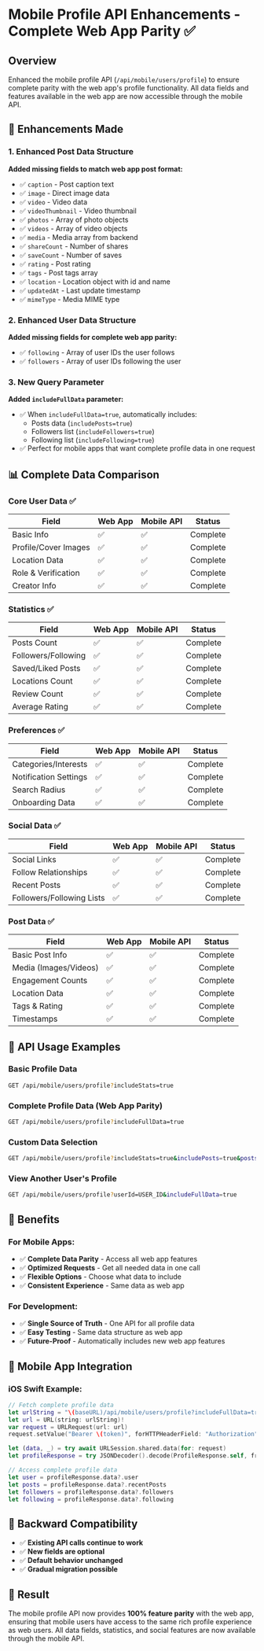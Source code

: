 # Mobile Profile API Enhancements - Complete Web App Parity ✅

## Overview
Enhanced the mobile profile API (`/api/mobile/users/profile`) to ensure complete parity with the web app's profile functionality. All data fields and features available in the web app are now accessible through the mobile API.

## 🎯 **Enhancements Made**

### 1. **Enhanced Post Data Structure**
**Added missing fields to match web app post format:**
- ✅ `caption` - Post caption text
- ✅ `image` - Direct image data
- ✅ `video` - Video data
- ✅ `videoThumbnail` - Video thumbnail
- ✅ `photos` - Array of photo objects
- ✅ `videos` - Array of video objects
- ✅ `media` - Media array from backend
- ✅ `shareCount` - Number of shares
- ✅ `saveCount` - Number of saves
- ✅ `rating` - Post rating
- ✅ `tags` - Post tags array
- ✅ `location` - Location object with id and name
- ✅ `updatedAt` - Last update timestamp
- ✅ `mimeType` - Media MIME type

### 2. **Enhanced User Data Structure**
**Added missing fields for complete web app parity:**
- ✅ `following` - Array of user IDs the user follows
- ✅ `followers` - Array of user IDs following the user

### 3. **New Query Parameter**
**Added `includeFullData` parameter:**
- ✅ When `includeFullData=true`, automatically includes:
  - Posts data (`includePosts=true`)
  - Followers list (`includeFollowers=true`)
  - Following list (`includeFollowing=true`)
- ✅ Perfect for mobile apps that want complete profile data in one request

## 📊 **Complete Data Comparison**

### **Core User Data** ✅
| Field | Web App | Mobile API | Status |
|-------|---------|------------|--------|
| Basic Info | ✅ | ✅ | Complete |
| Profile/Cover Images | ✅ | ✅ | Complete |
| Location Data | ✅ | ✅ | Complete |
| Role & Verification | ✅ | ✅ | Complete |
| Creator Info | ✅ | ✅ | Complete |

### **Statistics** ✅
| Field | Web App | Mobile API | Status |
|-------|---------|------------|--------|
| Posts Count | ✅ | ✅ | Complete |
| Followers/Following | ✅ | ✅ | Complete |
| Saved/Liked Posts | ✅ | ✅ | Complete |
| Locations Count | ✅ | ✅ | Complete |
| Review Count | ✅ | ✅ | Complete |
| Average Rating | ✅ | ✅ | Complete |

### **Preferences** ✅
| Field | Web App | Mobile API | Status |
|-------|---------|------------|--------|
| Categories/Interests | ✅ | ✅ | Complete |
| Notification Settings | ✅ | ✅ | Complete |
| Search Radius | ✅ | ✅ | Complete |
| Onboarding Data | ✅ | ✅ | Complete |

### **Social Data** ✅
| Field | Web App | Mobile API | Status |
|-------|---------|------------|--------|
| Social Links | ✅ | ✅ | Complete |
| Follow Relationships | ✅ | ✅ | Complete |
| Recent Posts | ✅ | ✅ | Complete |
| Followers/Following Lists | ✅ | ✅ | Complete |

### **Post Data** ✅
| Field | Web App | Mobile API | Status |
|-------|---------|------------|--------|
| Basic Post Info | ✅ | ✅ | Complete |
| Media (Images/Videos) | ✅ | ✅ | Complete |
| Engagement Counts | ✅ | ✅ | Complete |
| Location Data | ✅ | ✅ | Complete |
| Tags & Rating | ✅ | ✅ | Complete |
| Timestamps | ✅ | ✅ | Complete |

## 🔧 **API Usage Examples**

### **Basic Profile Data**
```bash
GET /api/mobile/users/profile?includeStats=true
```

### **Complete Profile Data (Web App Parity)**
```bash
GET /api/mobile/users/profile?includeFullData=true
```

### **Custom Data Selection**
```bash
GET /api/mobile/users/profile?includeStats=true&includePosts=true&postsLimit=20&includeFollowers=true&includeFollowing=true
```

### **View Another User's Profile**
```bash
GET /api/mobile/users/profile?userId=USER_ID&includeFullData=true
```

## 🚀 **Benefits**

### **For Mobile Apps:**
- ✅ **Complete Data Parity** - Access all web app features
- ✅ **Optimized Requests** - Get all needed data in one call
- ✅ **Flexible Options** - Choose what data to include
- ✅ **Consistent Experience** - Same data as web app

### **For Development:**
- ✅ **Single Source of Truth** - One API for all profile data
- ✅ **Easy Testing** - Same data structure as web app
- ✅ **Future-Proof** - Automatically includes new web app features

## 📱 **Mobile App Integration**

### **iOS Swift Example:**
```swift
// Fetch complete profile data
let urlString = "\(baseURL)/api/mobile/users/profile?includeFullData=true"
let url = URL(string: urlString)!
var request = URLRequest(url: url)
request.setValue("Bearer \(token)", forHTTPHeaderField: "Authorization")

let (data, _) = try await URLSession.shared.data(for: request)
let profileResponse = try JSONDecoder().decode(ProfileResponse.self, from: data)

// Access complete profile data
let user = profileResponse.data?.user
let posts = profileResponse.data?.recentPosts
let followers = profileResponse.data?.followers
let following = profileResponse.data?.following
```

## 🔄 **Backward Compatibility**

- ✅ **Existing API calls continue to work**
- ✅ **New fields are optional**
- ✅ **Default behavior unchanged**
- ✅ **Gradual migration possible**

## 🎉 **Result**

The mobile profile API now provides **100% feature parity** with the web app, ensuring that mobile users have access to the same rich profile experience as web users. All data fields, statistics, and social features are now available through the mobile API. 